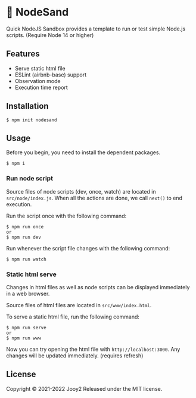 # 🔭 NodeSand

Quick NodeJS Sandbox provides a template to run or test simple Node.js scripts. (Require Node 14 or higher)

## Features

- Serve static html file
- ESLint (airbnb-base) support
- Observation mode
- Execution time report

## Installation

```shell
$ npm init nodesand
```

## Usage

Before you begin, you need to install the dependent packages.

```shell
$ npm i
```

### Run node script

Source files of node scripts (dev, once, watch) are located in `src/node/index.js`. When all the actions are done, we call `next()` to end execution.

Run the script once with the following command:

```shell
$ npm run once
or
$ npm run dev
```

Run whenever the script file changes with the following command:

```shell
$ npm run watch 
```

### Static html serve

Changes in html files as well as node scripts can be displayed immediately in a web browser.

Source files of html files are located in `src/www/index.html`.

To serve a static html file, run the following command:

```shell
$ npm run serve
or
$ npm run www
```

Now you can try opening the html file with `http://localhost:3000`. Any changes will be updated immediately. (requires refresh)


## License

Copyright © 2021-2022 Jooy2 Released under the MIT license.
